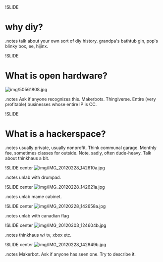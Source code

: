 !SLIDE
# why diy? #
.notes talk about your own sort of diy history. grandpa's bathtub gin, pop's blinky box, ee, hijinx. 

!SLIDE
# What is open hardware? #
![img/50561808.jpg](img/50561808.jpg)

.notes Ask if anyone recognizes this. Makerbots. Thingiverse. Entire (very profitable) businesses whose entire IP is CC. 

!SLIDE
# What is a hackerspace? #

.notes usually private, usually nonprofit. Think communal garage. Monthly fee, sometimes classes for outside. Note, sadly, often dude-heavy. Talk about thinkhaus a bit.

!SLIDE center
![img/IMG_20120228_142610a.jpg](img/IMG_20120228_142610a.jpg)

.notes unlab with drumpad.

!SLIDE center
![img/IMG_20120228_142621a.jpg](img/IMG_20120228_142621a.jpg)

.notes unlab mame cabinet.

!SLIDE center
![img/IMG_20120228_142658a.jpg](img/IMG_20120228_142658a.jpg)

.notes unlab with canadian flag

!SLIDE center
![img/IMG_20120303_124604b.jpg](img/IMG_20120303_124604b.jpg)

.notes thinkhaus w/ tv, xbox etc.

!SLIDE center
![img/IMG_20120228_142849b.jpg](img/IMG_20120228_142849b.jpg)

.notes Makerbot. Ask if anyone has seen one. Try to describe it.

